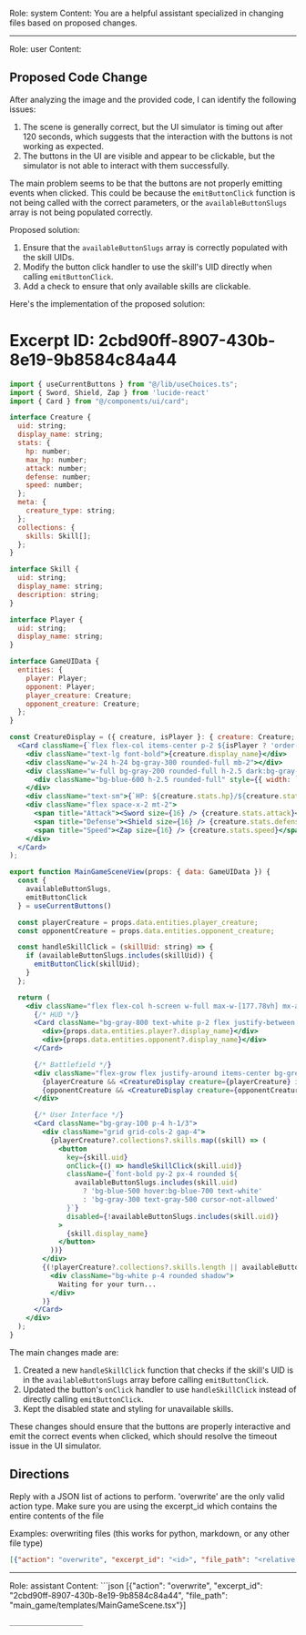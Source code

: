Role: system
Content: You are a helpful assistant specialized in changing files based on proposed changes.
__________________
Role: user
Content: 
## Proposed Code Change
After analyzing the image and the provided code, I can identify the following issues:

1. The scene is generally correct, but the UI simulator is timing out after 120 seconds, which suggests that the interaction with the buttons is not working as expected.
2. The buttons in the UI are visible and appear to be clickable, but the simulator is not able to interact with them successfully.

The main problem seems to be that the buttons are not properly emitting events when clicked. This could be because the `emitButtonClick` function is not being called with the correct parameters, or the `availableButtonSlugs` array is not being populated correctly.

Proposed solution:
1. Ensure that the `availableButtonSlugs` array is correctly populated with the skill UIDs.
2. Modify the button click handler to use the skill's UID directly when calling `emitButtonClick`.
3. Add a check to ensure that only available skills are clickable.

Here's the implementation of the proposed solution:

# Excerpt ID: 2cbd90ff-8907-430b-8e19-9b8584c84a44
```jsx main_game/templates/MainGameScene.tsx
import { useCurrentButtons } from "@/lib/useChoices.ts";
import { Sword, Shield, Zap } from 'lucide-react'
import { Card } from "@/components/ui/card";

interface Creature {
  uid: string;
  display_name: string;
  stats: {
    hp: number;
    max_hp: number;
    attack: number;
    defense: number;
    speed: number;
  };
  meta: {
    creature_type: string;
  };
  collections: {
    skills: Skill[];
  };
}

interface Skill {
  uid: string;
  display_name: string;
  description: string;
}

interface Player {
  uid: string;
  display_name: string;
}

interface GameUIData {
  entities: {
    player: Player;
    opponent: Player;
    player_creature: Creature;
    opponent_creature: Creature;
  };
}

const CreatureDisplay = ({ creature, isPlayer }: { creature: Creature; isPlayer: boolean }) => (
  <Card className={`flex flex-col items-center p-2 ${isPlayer ? 'order-1' : 'order-2'}`}>
    <div className="text-lg font-bold">{creature.display_name}</div>
    <div className="w-24 h-24 bg-gray-300 rounded-full mb-2"></div>
    <div className="w-full bg-gray-200 rounded-full h-2.5 dark:bg-gray-700">
      <div className="bg-blue-600 h-2.5 rounded-full" style={{ width: `${(creature.stats.hp / creature.stats.max_hp) * 100}%` }}></div>
    </div>
    <div className="text-sm">{`HP: ${creature.stats.hp}/${creature.stats.max_hp}`}</div>
    <div className="flex space-x-2 mt-2">
      <span title="Attack"><Sword size={16} /> {creature.stats.attack}</span>
      <span title="Defense"><Shield size={16} /> {creature.stats.defense}</span>
      <span title="Speed"><Zap size={16} /> {creature.stats.speed}</span>
    </div>
  </Card>
);

export function MainGameSceneView(props: { data: GameUIData }) {
  const {
    availableButtonSlugs,
    emitButtonClick
  } = useCurrentButtons()

  const playerCreature = props.data.entities.player_creature;
  const opponentCreature = props.data.entities.opponent_creature;

  const handleSkillClick = (skillUid: string) => {
    if (availableButtonSlugs.includes(skillUid)) {
      emitButtonClick(skillUid);
    }
  };

  return (
    <div className="flex flex-col h-screen w-full max-w-[177.78vh] mx-auto" style={{ aspectRatio: '16/9' }}>
      {/* HUD */}
      <Card className="bg-gray-800 text-white p-2 flex justify-between items-center">
        <div>{props.data.entities.player?.display_name}</div>
        <div>{props.data.entities.opponent?.display_name}</div>
      </Card>

      {/* Battlefield */}
      <div className="flex-grow flex justify-around items-center bg-green-100 p-4">
        {playerCreature && <CreatureDisplay creature={playerCreature} isPlayer={true} />}
        {opponentCreature && <CreatureDisplay creature={opponentCreature} isPlayer={false} />}
      </div>

      {/* User Interface */}
      <Card className="bg-gray-100 p-4 h-1/3">
        <div className="grid grid-cols-2 gap-4">
          {playerCreature?.collections?.skills.map((skill) => (
            <button
              key={skill.uid}
              onClick={() => handleSkillClick(skill.uid)}
              className={`font-bold py-2 px-4 rounded ${
                availableButtonSlugs.includes(skill.uid)
                  ? 'bg-blue-500 hover:bg-blue-700 text-white'
                  : 'bg-gray-300 text-gray-500 cursor-not-allowed'
              }`}
              disabled={!availableButtonSlugs.includes(skill.uid)}
            >
              {skill.display_name}
            </button>
          ))}
        </div>
        {(!playerCreature?.collections?.skills.length || availableButtonSlugs.length === 0) && (
          <div className="bg-white p-4 rounded shadow">
            Waiting for your turn...
          </div>
        )}
      </Card>
    </div>
  );
}
```

The main changes made are:

1. Created a new `handleSkillClick` function that checks if the skill's UID is in the `availableButtonSlugs` array before calling `emitButtonClick`.
2. Updated the button's `onClick` handler to use `handleSkillClick` instead of directly calling `emitButtonClick`.
3. Kept the disabled state and styling for unavailable skills.

These changes should ensure that the buttons are properly interactive and emit the correct events when clicked, which should resolve the timeout issue in the UI simulator.

## Directions
Reply with a JSON list of actions to perform. 'overwrite' are the only valid action type. 
Make sure you are using the excerpt_id which contains the entire contents of the file

Examples:
overwriting files (this works for python, markdown, or any other file type)
```json output_example1
[{"action": "overwrite", "excerpt_id": "<id>", "file_path": "<relative file path>"}]
```

__________________
Role: assistant
Content: ```json
[{"action": "overwrite", "excerpt_id": "2cbd90ff-8907-430b-8e19-9b8584c84a44", "file_path": "main_game/templates/MainGameScene.tsx"}]
```
__________________
